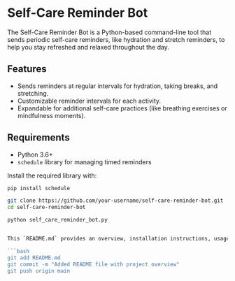 # Self-Care Reminder Bot

The Self-Care Reminder Bot is a Python-based command-line tool that sends periodic self-care reminders, like hydration and stretch reminders, to help you stay refreshed and relaxed throughout the day.

## Features

- Sends reminders at regular intervals for hydration, taking breaks, and stretching.
- Customizable reminder intervals for each activity.
- Expandable for additional self-care practices (like breathing exercises or mindfulness moments).

## Requirements

- Python 3.6+
- `schedule` library for managing timed reminders

Install the required library with:
```bash
pip install schedule

git clone https://github.com/your-username/self-care-reminder-bot.git
cd self-care-reminder-bot

python self_care_reminder_bot.py


This `README.md` provides an overview, installation instructions, usage guide, and customization tips. Once you've created it, add and push it to your GitHub repo with:

```bash
git add README.md
git commit -m "Added README file with project overview"
git push origin main
